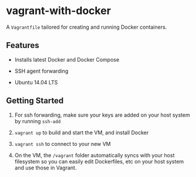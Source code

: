 vagrant-with-docker
===================

A `Vagrantfile` tailored for creating and running Docker containers.

Features
--------

* Installs latest Docker and Docker Compose

* SSH agent forwarding

* Ubuntu 14.04 LTS

Getting Started
---------------

1. For ssh forwarding, make sure your keys are added on your host system by running `ssh-add`

2. `vagrant up` to build and start the VM, and install Docker

3. `vagrant ssh` to connect to your new VM

4. On the VM, the `/vagrant` folder automatically syncs with your host filesystem so you can easily edit Dockerfiles, etc on your host system and use those in Vagrant.
